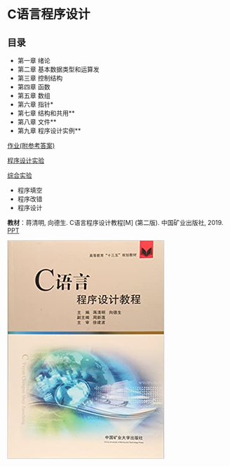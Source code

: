 # C语言程序设计

## 目录
- 第一章 绪论
- 第二章 基本数据类型和运算发
- 第三章 控制结构
- 第四章 函数
- 第五章 数组
- 第六章 指针*
- 第七章 结构和共用**
- 第八章 文件**
- 第九章 程序设计实例**

[作业(附参考答案)]()

[程序设计实验](programming-EXP.md)

[综合实验](comprehensive-EXP.md)
- 程序填空
- 程序改错
- 程序设计

**教材**：蒋清明, 向德生. C语言程序设计教程[M] (第二版). 中国矿业出版社, 2019. [PPT]()

![教材](images/C语言教材封面.jpg)
